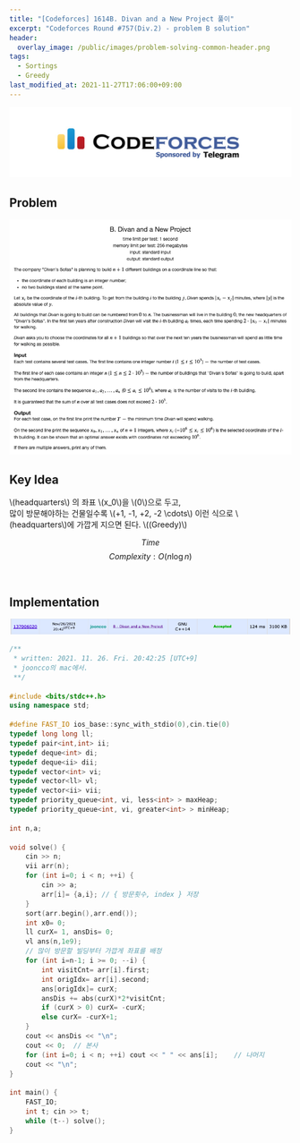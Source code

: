 ```yaml
---
title: "[Codeforces] 1614B. Divan and a New Project 풀이"
excerpt: "Codeforces Round #757(Div.2) - problem B solution"
header:
  overlay_image: /public/images/problem-solving-common-header.png
tags:
  - Sortings
  - Greedy
last_modified_at: 2021-11-27T17:06:00+09:00
---
```

<a href="https://codeforces.com/">
    <img src="/public/images/codeforces-logo.jpeg"/>
</a>

## Problem
<a href="https://codeforces.com/contest/1614/problem/B">
    <img src="/public/images/codeforces-1614B.png"/>
</a>

<br/>

## Key Idea
\\(headquarters\\) 의 좌표 \\(x_0\\)을 \\(0\\)으로 두고,  
많이 방문해야하는 건물일수록 \\(+1, -1, +2, -2 \cdots\\) 이런 식으로 \\(headquarters\\)에 가깝게 지으면 된다. \\((Greedy)\\)

$$ Time $$ $$ Complexity: O(n \log n) $$

<br/>

## Implementation
<img src="/public/images/codeforces-1614B-result.png"/>

```cpp
/**
 * written: 2021. 11. 26. Fri. 20:42:25 [UTC+9]
 * jooncco의 mac에서.
 **/
 
#include <bits/stdc++.h>
using namespace std;
 
#define FAST_IO ios_base::sync_with_stdio(0),cin.tie(0)
typedef long long ll;
typedef pair<int,int> ii;
typedef deque<int> di;
typedef deque<ii> dii;
typedef vector<int> vi;
typedef vector<ll> vl;
typedef vector<ii> vii;
typedef priority_queue<int, vi, less<int> > maxHeap;
typedef priority_queue<int, vi, greater<int> > minHeap;
 
int n,a;
 
void solve() {
    cin >> n;
    vii arr(n);
    for (int i=0; i < n; ++i) {
        cin >> a;
        arr[i]= {a,i}; // { 방문횟수, index } 저장
    }
    sort(arr.begin(),arr.end());
    int x0= 0;
    ll curX= 1, ansDis= 0;
    vl ans(n,1e9);
    // 많이 방문할 빌딩부터 가깝게 좌표를 배정
    for (int i=n-1; i >= 0; --i) {
        int visitCnt= arr[i].first;
        int origIdx= arr[i].second;
        ans[origIdx]= curX;
        ansDis += abs(curX)*2*visitCnt;
        if (curX > 0) curX= -curX;
        else curX= -curX+1;
    }
    cout << ansDis << "\n";
    cout << 0;  // 본사
    for (int i=0; i < n; ++i) cout << " " << ans[i];    // 나머지
    cout << "\n";
}

int main() {
    FAST_IO;
    int t; cin >> t;
    while (t--) solve();
}

```